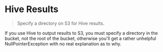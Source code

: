 # Hive Results

> Specify a directory on S3 for Hive results.

If you use Hive to output results to S3, you must specify a directory in the bucket, not the root of the bucket, otherwise you'll get a rather unhelpful NullPointerException with no real explanation as to why.
